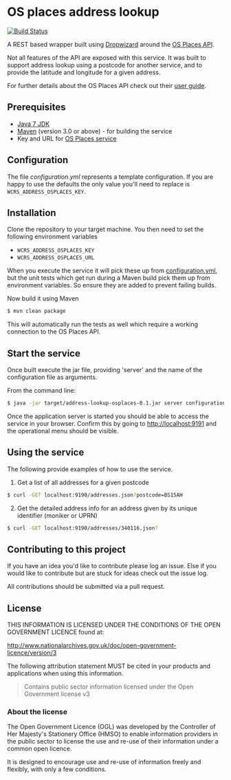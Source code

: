 # OS places address lookup

[![Build Status](https://travis-ci.org/EnvironmentAgency/os-places-address-lookup.svg?branch=feature%2Fadd-travis-ci-integration)](https://travis-ci.org/EnvironmentAgency/os-places-address-lookup)

A REST based wrapper built using [Dropwizard](http://dropwizard.io/) around the [OS Places API](http://www.ordnancesurvey.co.uk/business-and-government/products/os-places/index.html).

Not all features of the API are exposed with this service. It was built to support address lookup using a postcode for another service, and to provide the latitude and longitude for a given address.

For further details about the OS Places API check out their [user guide](http://www.ordnancesurvey.co.uk/docs/user-guides/os-places-user-guide-technical-specification.pdf).

## Prerequisites

* [Java 7 JDK](http://www.oracle.com/technetwork/java/javase/downloads/jdk7-downloads-1880260.html)
* [Maven](http://maven.apache.org/) (version 3.0 or above) - for building the service
* Key and URL for [OS Places service](http://www.ordnancesurvey.co.uk/business-and-government/products/os-places/index.html)

## Configuration

The file *configuration.yml* represents a template configuration. If you are happy to use the defaults the only value you'll need to replace is `WCRS_ADDRESS_OSPLACES_KEY`.

## Installation

Clone the repository to your target machine. You then need to set the following environment variables

- `WCRS_ADDRESS_OSPLACES_KEY`
- `WCRS_ADDRESS_OSPLACES_URL`

When you execute the service it will pick these up from [configuration.yml](configuration.yml), but the unit tests which get run during a Maven build pick them up from environment variables. So ensure they are added to prevent failing builds.

Now build it using Maven

```bash
$ mvn clean package
```

This will automatically run the tests as well which require a working connection to the OS Places API.


## Start the service

Once built execute the jar file, providing 'server' and the name of the configuration file as arguments.

From the command line:

```bash
$ java -jar target/address-lookup-osplaces-0.1.jar server configuration.yml
```

Once the application server is started you should be able to access the service in your browser. Confirm this by going to [http://localhost:9191](http://localhost:9191) and the operational menu should be visible.

## Using the service

The following provide examples of how to use the service.

1) Get a list of all addresses for a given postcode

```bash
$ curl -GET localhost:9190/addresses.json?postcode=BS15AH
```

2) Get the detailed address info for an address given by its unique identifier (moniker or UPRN)

```bash
$ curl -GET localhost:9190/addresses/340116.json?
```

## Contributing to this project

If you have an idea you'd like to contribute please log an issue. Else if you would like to contribute but are stuck for ideas check out the issue log.

All contributions should be submitted via a pull request.

## License

THIS INFORMATION IS LICENSED UNDER THE CONDITIONS OF THE OPEN GOVERNMENT LICENCE found at:

http://www.nationalarchives.gov.uk/doc/open-government-licence/version/3

The following attribution statement MUST be cited in your products and applications when using this information.

>Contains public sector information licensed under the Open Government license v3

### About the license

The Open Government Licence (OGL) was developed by the Controller of Her Majesty's Stationery Office (HMSO) to enable information providers in the public sector to license the use and re-use of their information under a common open licence.

It is designed to encourage use and re-use of information freely and flexibly, with only a few conditions.
